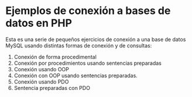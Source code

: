 # Ejemplos de conexión a bases de datos en PHP
Esta es una serie de pequeños ejercicios de conexión a una base de datos MySQL usando distintas formas de conexión y de consultas:
1. Conexión de forma procedimental
2. Conexión por procedimientos usando sentencias preparadas
3. Conexión usando OOP
4. Conexión con OOP usando sentencias preparadas.
5. Conexión usando PDO
6. Sentencia preparadas con PDO
